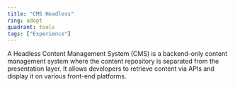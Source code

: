 ```yaml
---
title: "CMS Headless"
ring: adopt
quadrant: tools
tags: ["Experience"]
---
```


A Headless Content Management System (CMS) is a backend-only content management system where the content repository is separated from the presentation layer. It allows developers to retrieve content via APIs and display it on various front-end platforms.

